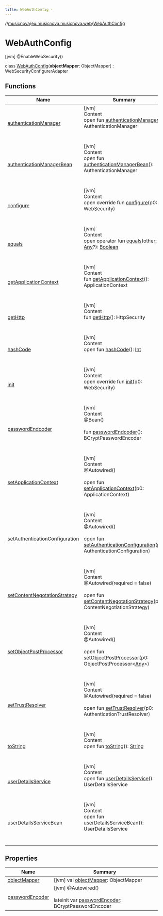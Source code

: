 ```yaml
---
title: WebAuthConfig -
---
```

//[musicnova](../../index.md)/[eu.musicnova.musicnova.web](../index.md)/[WebAuthConfig](index.md)



# WebAuthConfig  
 [jvm] @EnableWebSecurity()  
  
class [WebAuthConfig](index.md)(**objectMapper**: ObjectMapper) : WebSecurityConfigurerAdapter   


## Functions  
  
|  Name|  Summary| 
|---|---|
| <a name="org.springframework.security.config.annotation.web.configuration/WebSecurityConfigurerAdapter/authenticationManager/#/PointingToDeclaration/"></a>[authenticationManager](index.md#%5Borg.springframework.security.config.annotation.web.configuration%2FWebSecurityConfigurerAdapter%2FauthenticationManager%2F%23%2FPointingToDeclaration%2F%5D%2FFunctions%2F-588387816)| <a name="org.springframework.security.config.annotation.web.configuration/WebSecurityConfigurerAdapter/authenticationManager/#/PointingToDeclaration/"></a>[jvm]  <br>Content  <br>open fun [authenticationManager](index.md#%5Borg.springframework.security.config.annotation.web.configuration%2FWebSecurityConfigurerAdapter%2FauthenticationManager%2F%23%2FPointingToDeclaration%2F%5D%2FFunctions%2F-588387816)(): AuthenticationManager  <br><br><br>
| <a name="org.springframework.security.config.annotation.web.configuration/WebSecurityConfigurerAdapter/authenticationManagerBean/#/PointingToDeclaration/"></a>[authenticationManagerBean](index.md#%5Borg.springframework.security.config.annotation.web.configuration%2FWebSecurityConfigurerAdapter%2FauthenticationManagerBean%2F%23%2FPointingToDeclaration%2F%5D%2FFunctions%2F-588387816)| <a name="org.springframework.security.config.annotation.web.configuration/WebSecurityConfigurerAdapter/authenticationManagerBean/#/PointingToDeclaration/"></a>[jvm]  <br>Content  <br>open fun [authenticationManagerBean](index.md#%5Borg.springframework.security.config.annotation.web.configuration%2FWebSecurityConfigurerAdapter%2FauthenticationManagerBean%2F%23%2FPointingToDeclaration%2F%5D%2FFunctions%2F-588387816)(): AuthenticationManager  <br><br><br>
| <a name="org.springframework.security.config.annotation.web.configuration/WebSecurityConfigurerAdapter/configure/#org.springframework.security.config.annotation.web.builders.WebSecurity/PointingToDeclaration/"></a>[configure](index.md#%5Borg.springframework.security.config.annotation.web.configuration%2FWebSecurityConfigurerAdapter%2Fconfigure%2F%23org.springframework.security.config.annotation.web.builders.WebSecurity%2FPointingToDeclaration%2F%5D%2FFunctions%2F-588387816)| <a name="org.springframework.security.config.annotation.web.configuration/WebSecurityConfigurerAdapter/configure/#org.springframework.security.config.annotation.web.builders.WebSecurity/PointingToDeclaration/"></a>[jvm]  <br>Content  <br>open override fun [configure](index.md#%5Borg.springframework.security.config.annotation.web.configuration%2FWebSecurityConfigurerAdapter%2Fconfigure%2F%23org.springframework.security.config.annotation.web.builders.WebSecurity%2FPointingToDeclaration%2F%5D%2FFunctions%2F-588387816)(p0: WebSecurity)  <br><br><br>
| <a name="kotlin/Any/equals/#kotlin.Any?/PointingToDeclaration/"></a>[equals](index.md#%5Bkotlin%2FAny%2Fequals%2F%23kotlin.Any%3F%2FPointingToDeclaration%2F%5D%2FFunctions%2F-588387816)| <a name="kotlin/Any/equals/#kotlin.Any?/PointingToDeclaration/"></a>[jvm]  <br>Content  <br>open operator fun [equals](index.md#%5Bkotlin%2FAny%2Fequals%2F%23kotlin.Any%3F%2FPointingToDeclaration%2F%5D%2FFunctions%2F-588387816)(other: [Any](https://kotlinlang.org/api/latest/jvm/stdlib/kotlin/-any/index.html)?): [Boolean](https://kotlinlang.org/api/latest/jvm/stdlib/kotlin/-boolean/index.html)  <br><br><br>
| <a name="org.springframework.security.config.annotation.web.configuration/WebSecurityConfigurerAdapter/getApplicationContext/#/PointingToDeclaration/"></a>[getApplicationContext](index.md#%5Borg.springframework.security.config.annotation.web.configuration%2FWebSecurityConfigurerAdapter%2FgetApplicationContext%2F%23%2FPointingToDeclaration%2F%5D%2FFunctions%2F-588387816)| <a name="org.springframework.security.config.annotation.web.configuration/WebSecurityConfigurerAdapter/getApplicationContext/#/PointingToDeclaration/"></a>[jvm]  <br>Content  <br>fun [getApplicationContext](index.md#%5Borg.springframework.security.config.annotation.web.configuration%2FWebSecurityConfigurerAdapter%2FgetApplicationContext%2F%23%2FPointingToDeclaration%2F%5D%2FFunctions%2F-588387816)(): ApplicationContext  <br><br><br>
| <a name="org.springframework.security.config.annotation.web.configuration/WebSecurityConfigurerAdapter/getHttp/#/PointingToDeclaration/"></a>[getHttp](index.md#%5Borg.springframework.security.config.annotation.web.configuration%2FWebSecurityConfigurerAdapter%2FgetHttp%2F%23%2FPointingToDeclaration%2F%5D%2FFunctions%2F-588387816)| <a name="org.springframework.security.config.annotation.web.configuration/WebSecurityConfigurerAdapter/getHttp/#/PointingToDeclaration/"></a>[jvm]  <br>Content  <br>fun [getHttp](index.md#%5Borg.springframework.security.config.annotation.web.configuration%2FWebSecurityConfigurerAdapter%2FgetHttp%2F%23%2FPointingToDeclaration%2F%5D%2FFunctions%2F-588387816)(): HttpSecurity  <br><br><br>
| <a name="kotlin/Any/hashCode/#/PointingToDeclaration/"></a>[hashCode](index.md#%5Bkotlin%2FAny%2FhashCode%2F%23%2FPointingToDeclaration%2F%5D%2FFunctions%2F-588387816)| <a name="kotlin/Any/hashCode/#/PointingToDeclaration/"></a>[jvm]  <br>Content  <br>open fun [hashCode](index.md#%5Bkotlin%2FAny%2FhashCode%2F%23%2FPointingToDeclaration%2F%5D%2FFunctions%2F-588387816)(): [Int](https://kotlinlang.org/api/latest/jvm/stdlib/kotlin/-int/index.html)  <br><br><br>
| <a name="org.springframework.security.config.annotation.web.configuration/WebSecurityConfigurerAdapter/init/#org.springframework.security.config.annotation.web.builders.WebSecurity/PointingToDeclaration/"></a>[init](index.md#%5Borg.springframework.security.config.annotation.web.configuration%2FWebSecurityConfigurerAdapter%2Finit%2F%23org.springframework.security.config.annotation.web.builders.WebSecurity%2FPointingToDeclaration%2F%5D%2FFunctions%2F-588387816)| <a name="org.springframework.security.config.annotation.web.configuration/WebSecurityConfigurerAdapter/init/#org.springframework.security.config.annotation.web.builders.WebSecurity/PointingToDeclaration/"></a>[jvm]  <br>Content  <br>open override fun [init](index.md#%5Borg.springframework.security.config.annotation.web.configuration%2FWebSecurityConfigurerAdapter%2Finit%2F%23org.springframework.security.config.annotation.web.builders.WebSecurity%2FPointingToDeclaration%2F%5D%2FFunctions%2F-588387816)(p0: WebSecurity)  <br><br><br>
| <a name="eu.musicnova.musicnova.web/WebAuthConfig/passwordEndcoder/#/PointingToDeclaration/"></a>[passwordEndcoder](password-endcoder.md)| <a name="eu.musicnova.musicnova.web/WebAuthConfig/passwordEndcoder/#/PointingToDeclaration/"></a>[jvm]  <br>Content  <br>@Bean()  <br>  <br>fun [passwordEndcoder](password-endcoder.md)(): BCryptPasswordEncoder  <br><br><br>
| <a name="org.springframework.security.config.annotation.web.configuration/WebSecurityConfigurerAdapter/setApplicationContext/#org.springframework.context.ApplicationContext/PointingToDeclaration/"></a>[setApplicationContext](index.md#%5Borg.springframework.security.config.annotation.web.configuration%2FWebSecurityConfigurerAdapter%2FsetApplicationContext%2F%23org.springframework.context.ApplicationContext%2FPointingToDeclaration%2F%5D%2FFunctions%2F-588387816)| <a name="org.springframework.security.config.annotation.web.configuration/WebSecurityConfigurerAdapter/setApplicationContext/#org.springframework.context.ApplicationContext/PointingToDeclaration/"></a>[jvm]  <br>Content  <br>@Autowired()  <br>  <br>open fun [setApplicationContext](index.md#%5Borg.springframework.security.config.annotation.web.configuration%2FWebSecurityConfigurerAdapter%2FsetApplicationContext%2F%23org.springframework.context.ApplicationContext%2FPointingToDeclaration%2F%5D%2FFunctions%2F-588387816)(p0: ApplicationContext)  <br><br><br>
| <a name="org.springframework.security.config.annotation.web.configuration/WebSecurityConfigurerAdapter/setAuthenticationConfiguration/#org.springframework.security.config.annotation.authentication.configuration.AuthenticationConfiguration/PointingToDeclaration/"></a>[setAuthenticationConfiguration](index.md#%5Borg.springframework.security.config.annotation.web.configuration%2FWebSecurityConfigurerAdapter%2FsetAuthenticationConfiguration%2F%23org.springframework.security.config.annotation.authentication.configuration.AuthenticationConfiguration%2FPointingToDeclaration%2F%5D%2FFunctions%2F-588387816)| <a name="org.springframework.security.config.annotation.web.configuration/WebSecurityConfigurerAdapter/setAuthenticationConfiguration/#org.springframework.security.config.annotation.authentication.configuration.AuthenticationConfiguration/PointingToDeclaration/"></a>[jvm]  <br>Content  <br>@Autowired()  <br>  <br>open fun [setAuthenticationConfiguration](index.md#%5Borg.springframework.security.config.annotation.web.configuration%2FWebSecurityConfigurerAdapter%2FsetAuthenticationConfiguration%2F%23org.springframework.security.config.annotation.authentication.configuration.AuthenticationConfiguration%2FPointingToDeclaration%2F%5D%2FFunctions%2F-588387816)(p0: AuthenticationConfiguration)  <br><br><br>
| <a name="org.springframework.security.config.annotation.web.configuration/WebSecurityConfigurerAdapter/setContentNegotationStrategy/#org.springframework.web.accept.ContentNegotiationStrategy/PointingToDeclaration/"></a>[setContentNegotationStrategy](index.md#%5Borg.springframework.security.config.annotation.web.configuration%2FWebSecurityConfigurerAdapter%2FsetContentNegotationStrategy%2F%23org.springframework.web.accept.ContentNegotiationStrategy%2FPointingToDeclaration%2F%5D%2FFunctions%2F-588387816)| <a name="org.springframework.security.config.annotation.web.configuration/WebSecurityConfigurerAdapter/setContentNegotationStrategy/#org.springframework.web.accept.ContentNegotiationStrategy/PointingToDeclaration/"></a>[jvm]  <br>Content  <br>@Autowired(required = false)  <br>  <br>open fun [setContentNegotationStrategy](index.md#%5Borg.springframework.security.config.annotation.web.configuration%2FWebSecurityConfigurerAdapter%2FsetContentNegotationStrategy%2F%23org.springframework.web.accept.ContentNegotiationStrategy%2FPointingToDeclaration%2F%5D%2FFunctions%2F-588387816)(p0: ContentNegotiationStrategy)  <br><br><br>
| <a name="org.springframework.security.config.annotation.web.configuration/WebSecurityConfigurerAdapter/setObjectPostProcessor/#org.springframework.security.config.annotation.ObjectPostProcessor[kotlin.Any]/PointingToDeclaration/"></a>[setObjectPostProcessor](index.md#%5Borg.springframework.security.config.annotation.web.configuration%2FWebSecurityConfigurerAdapter%2FsetObjectPostProcessor%2F%23org.springframework.security.config.annotation.ObjectPostProcessor%5Bkotlin.Any%5D%2FPointingToDeclaration%2F%5D%2FFunctions%2F-588387816)| <a name="org.springframework.security.config.annotation.web.configuration/WebSecurityConfigurerAdapter/setObjectPostProcessor/#org.springframework.security.config.annotation.ObjectPostProcessor[kotlin.Any]/PointingToDeclaration/"></a>[jvm]  <br>Content  <br>@Autowired()  <br>  <br>open fun [setObjectPostProcessor](index.md#%5Borg.springframework.security.config.annotation.web.configuration%2FWebSecurityConfigurerAdapter%2FsetObjectPostProcessor%2F%23org.springframework.security.config.annotation.ObjectPostProcessor%5Bkotlin.Any%5D%2FPointingToDeclaration%2F%5D%2FFunctions%2F-588387816)(p0: ObjectPostProcessor<[Any](https://kotlinlang.org/api/latest/jvm/stdlib/kotlin/-any/index.html)>)  <br><br><br>
| <a name="org.springframework.security.config.annotation.web.configuration/WebSecurityConfigurerAdapter/setTrustResolver/#org.springframework.security.authentication.AuthenticationTrustResolver/PointingToDeclaration/"></a>[setTrustResolver](index.md#%5Borg.springframework.security.config.annotation.web.configuration%2FWebSecurityConfigurerAdapter%2FsetTrustResolver%2F%23org.springframework.security.authentication.AuthenticationTrustResolver%2FPointingToDeclaration%2F%5D%2FFunctions%2F-588387816)| <a name="org.springframework.security.config.annotation.web.configuration/WebSecurityConfigurerAdapter/setTrustResolver/#org.springframework.security.authentication.AuthenticationTrustResolver/PointingToDeclaration/"></a>[jvm]  <br>Content  <br>@Autowired(required = false)  <br>  <br>open fun [setTrustResolver](index.md#%5Borg.springframework.security.config.annotation.web.configuration%2FWebSecurityConfigurerAdapter%2FsetTrustResolver%2F%23org.springframework.security.authentication.AuthenticationTrustResolver%2FPointingToDeclaration%2F%5D%2FFunctions%2F-588387816)(p0: AuthenticationTrustResolver)  <br><br><br>
| <a name="kotlin/Any/toString/#/PointingToDeclaration/"></a>[toString](index.md#%5Bkotlin%2FAny%2FtoString%2F%23%2FPointingToDeclaration%2F%5D%2FFunctions%2F-588387816)| <a name="kotlin/Any/toString/#/PointingToDeclaration/"></a>[jvm]  <br>Content  <br>open fun [toString](index.md#%5Bkotlin%2FAny%2FtoString%2F%23%2FPointingToDeclaration%2F%5D%2FFunctions%2F-588387816)(): [String](https://kotlinlang.org/api/latest/jvm/stdlib/kotlin/-string/index.html)  <br><br><br>
| <a name="org.springframework.security.config.annotation.web.configuration/WebSecurityConfigurerAdapter/userDetailsService/#/PointingToDeclaration/"></a>[userDetailsService](index.md#%5Borg.springframework.security.config.annotation.web.configuration%2FWebSecurityConfigurerAdapter%2FuserDetailsService%2F%23%2FPointingToDeclaration%2F%5D%2FFunctions%2F-588387816)| <a name="org.springframework.security.config.annotation.web.configuration/WebSecurityConfigurerAdapter/userDetailsService/#/PointingToDeclaration/"></a>[jvm]  <br>Content  <br>open fun [userDetailsService](index.md#%5Borg.springframework.security.config.annotation.web.configuration%2FWebSecurityConfigurerAdapter%2FuserDetailsService%2F%23%2FPointingToDeclaration%2F%5D%2FFunctions%2F-588387816)(): UserDetailsService  <br><br><br>
| <a name="org.springframework.security.config.annotation.web.configuration/WebSecurityConfigurerAdapter/userDetailsServiceBean/#/PointingToDeclaration/"></a>[userDetailsServiceBean](index.md#%5Borg.springframework.security.config.annotation.web.configuration%2FWebSecurityConfigurerAdapter%2FuserDetailsServiceBean%2F%23%2FPointingToDeclaration%2F%5D%2FFunctions%2F-588387816)| <a name="org.springframework.security.config.annotation.web.configuration/WebSecurityConfigurerAdapter/userDetailsServiceBean/#/PointingToDeclaration/"></a>[jvm]  <br>Content  <br>open fun [userDetailsServiceBean](index.md#%5Borg.springframework.security.config.annotation.web.configuration%2FWebSecurityConfigurerAdapter%2FuserDetailsServiceBean%2F%23%2FPointingToDeclaration%2F%5D%2FFunctions%2F-588387816)(): UserDetailsService  <br><br><br>


## Properties  
  
|  Name|  Summary| 
|---|---|
| <a name="eu.musicnova.musicnova.web/WebAuthConfig/objectMapper/#/PointingToDeclaration/"></a>[objectMapper](object-mapper.md)| <a name="eu.musicnova.musicnova.web/WebAuthConfig/objectMapper/#/PointingToDeclaration/"></a> [jvm] val [objectMapper](object-mapper.md): ObjectMapper   <br>
| <a name="eu.musicnova.musicnova.web/WebAuthConfig/passwordEncoder/#/PointingToDeclaration/"></a>[passwordEncoder](password-encoder.md)| <a name="eu.musicnova.musicnova.web/WebAuthConfig/passwordEncoder/#/PointingToDeclaration/"></a> [jvm] @Autowired()  <br>  <br>lateinit var [passwordEncoder](password-encoder.md): BCryptPasswordEncoder   <br>

